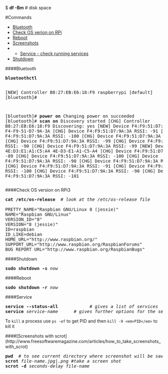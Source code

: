 $ <b>df -Bm</b>    #  disk space

#Commands
- <a href=#section-bluetoothctl>Bluetooth</a>
- <a href=#section-check-os-version>Check OS verion on RPi</a>
- <a href=#section-reboot>Reboot</a>
- <a href=#section-screen-shots>Screenshots</a>
- - <a href=#section-service>Service - check running services</a>
- <a href=#section-shutdown>Shutdown</a>


<div id="section-bluetoothctl">
####Bluetooth
<pre>
<b>bluetoothctl</b>

[NEW] Controller B8:27:EB:E6:18:F9 raspberrypi [default]
[bluetooth]#

[bluetooth]#<b> power on</b>
Changing power on succeeded
[bluetooth]#<b> scan on</b>
Discovery started
[CHG] Controller B8:27:EB:E6:18:F9 Discovering: yes
[NEW] Device F4:F9:51:D7:9A:3A F4-F9-51-D7-9A-3A
[CHG] Device F4:F9:51:D7:9A:3A RSSI: -91
[CHG] Device F4:F9:51:D7:9A:3A RSSI: -100
[CHG] Device F4:F9:51:D7:9A:3A RSSI: -90
[CHG] Device F4:F9:51:D7:9A:3A RSSI: -99
[CHG] Device F4:F9:51:D7:9A:3A RSSI: -90
[CHG] Device F4:F9:51:D7:9A:3A RSSI: -99
[NEW] Device 4E:D3:E1:A1:C5:A4 4E-D3-E1-A1-C5-A4
[CHG] Device F4:F9:51:D7:9A:3A RSSI: -89
[CHG] Device F4:F9:51:D7:9A:3A RSSI: -100
[CHG] Device F4:F9:51:D7:9A:3A RSSI: -90
[CHG] Device F4:F9:51:D7:9A:3A RSSI: -100
[CHG] Device F4:F9:51:D7:9A:3A RSSI: -91
[CHG] Device F4:F9:51:D7:9A:3A RSSI: -100
[CHG] Device F4:F9:51:D7:9A:3A RSSI: -90
[CHG] Device F4:F9:51:D7:9A:3A RSSI: -101
</pre>

<div id="section-check-os-version">
####Check OS version on RPi3

<pre>
<b>cat /etc/os-release</b>  # <em>look at the /etc/os-release file</em>

PRETTY_NAME="Raspbian GNU/Linux 8 (jessie)"
NAME="Raspbian GNU/Linux"
VERSION_ID="8"
VERSION="8 (jessie)"
ID=raspbian
ID_LIKE=debian
HOME_URL="http://www.raspbian.org/"
SUPPORT_URL="http://www.raspbian.org/RaspbianForums"
BUG_REPORT_URL="http://www.raspbian.org/RaspbianBugs"
</pre>

<div id="section-shutdown">
####Shutdown
<pre>
<b>sudo shutdown -s</b> <em>now</em>
</pre>

<div id="section-reboot">
####Reboot
<pre>
<b>sudo shutdown -r</b> <em>now</em>
</pre>

<div id="section-service">
####Service
<pre>
<b>service --status-all</b>            # <em>gives a list of services</em>
<b>service</b> <em>service-name</em>      # <em>gives further options for the service-name</em>
</pre>

To `kill` a process use `ps -ef` to get PID and then `kill -9 <em>PID</em>` to kill it

<div id="section-screen-shots">
####[Screenshots with scrot](http://www.freesoftwaremagazine.com/articles/how_to_take_screenshots_with_scrot)
<pre>
<b>pwd</b>  # <em>to see current directory where screenshot will be saved</em>
<b>scrot</b> <em>file-name.jpg|.png</em> #<em>take a screen shot</em>
<b>scrot -d</b> <em>seconds-delay file-name</em>  
</pre>
